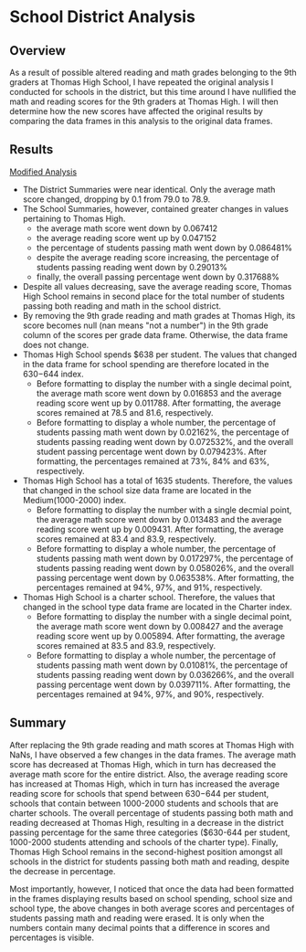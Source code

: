 # School District Analysis

## Overview
As a result of possible altered reading and math grades belonging to the 9th graders at Thomas High School, I have repeated the original analysis I conducted for schools in the district, but this time around I have nullified the math and reading scores for the 9th graders at Thomas High.  I will then determine how the new scores have affected the original results by comparing the data frames in this analysis to the original data frames.

## Results

[Modified Analysis](https://github.com/MaxV6ft4/School_District_Analysis/blob/main/PyCitySchools_Challenge.ipynb)

- The District Summaries were near identical.  Only the average math score changed, dropping by 0.1 from 79.0 to 78.9.
- The School Summaries, however, contained greater changes in values pertaining to Thomas High.
  - the average math score went down by 0.067412
  - the average reading score went up by 0.047152
  - the percentage of students passing math went down by 0.086481%
  - despite the average reading score increasing, the percentage of students passing reading went down by 0.29013%
  - finally, the overall passing percentage went down by 0.317688%
- Despite all values decreasing, save the average reading score, Thomas High School remains in second place for the total number of students passing both reading and math in the school district.
- By removing the 9th grade reading and math grades at Thomas High, its score becomes null (nan means "not a number") in the 9th grade column of the scores per grade data frame.  Otherwise, the data frame does not change.
- Thomas High School spends $638 per student.  The values that changed in the data frame for school spending are therefore located in the $630-$644 index.  
  - Before formatting to display the number with a single decimal point, the average math score went down by 0.016853 and the average reading score went up by 0.011788.  After formatting, the average scores remained at 78.5 and 81.6, respectively.
  - Before formatting to display a whole number, the percentage of students passing math went down by 0.02162%, the percentage of students passing reading went down by 0.072532%, and the overall student passing percentage went down by 0.079423%.  After formatting, the percentages remained at 73%, 84% and 63%, respectively.
- Thomas High School has a total of 1635 students.  Therefore, the values that changed in the school size data frame are located in the Medium(1000-2000) index.
  - Before formatting to display the number with a single decmial point, the average math score went down by 0.013483 and the average reading score went up by 0.009431.  After formatting, the average scores remained at 83.4 and 83.9, respectively.
  - Before formatting to display a whole number, the percentage of students passing math went down by 0.017297%, the percentage of students passing reading went down by 0.058026%, and the overall passing percentage went down by 0.063538%.  After formatting, the percentages remained at 94%, 97%, and 91%, respectively.
- Thomas High School is a charter school.  Therefore, the values that changed in the school type data frame are located in the Charter index.
  - Before formatting to display the number with a single decimal point, the average math score went down by 0.008427 and the average reading score went up by 0.005894.  After formatting, the average scores remained at 83.5 and 83.9, respectively.
  - Before formatting to display a whole number, the percentage of students passing math went down by 0.01081%, the percentage of students passing reading went down by 0.036266%, and the overall passing percentage went down by 0.039711%.  After formatting, the percentages remained at 94%, 97%, and 90%, respectively.

## Summary
After replacing the 9th grade reading and math scores at Thomas High with NaNs, I have observed a few changes in the data frames.  The average math score has decreased at Thomas High, which in turn has decreased the average math score for the entire district.  Also, the average reading score has increased at Thomas High, which in turn has increased the average reading score for schools that spend between $630-$644 per student, schools that contain between 1000-2000 students and schools that are charter schools. The overall percentage of students passing both math and reading decreased at Thomas High, resulting in a decrease in the district passing percentage for the same three categories ($630-644 per student, 1000-2000 students attending and schools of the charter type).  Finally, Thomas High School remains in the second-highest position amongst all schools in the district for students passing both math and reading, despite the decrease in percentage.

Most importantly, however, I noticed that once the data had been formatted in the frames displaying results based on school spending, school size and school type, the above changes in both average scores and percentages of students passing math and reading were erased.  It is only when the numbers contain many decimal points that a difference in scores and percentages is visible.
